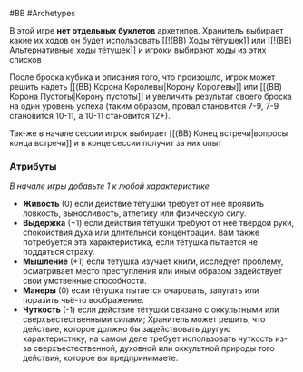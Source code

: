 
#BB  #Archetypes

В этой игре **нет отдельных буклетов** архетипов.
Хранитель выбирает какие их ходов он будет использовать [[!(BB) Ходы тётушек]] или [[!(BB) Альтернативные ходы  тётушек]] и игроки выбирают ходы из этих списков

После броска кубика и описания того, что произошло, игрок может решить надеть [[(BB) Корона Королевы|Корону Королевы]] или [[(BB) Корона Пустоты|Корону пустоты]] и увеличить результат своего броска на один уровень успеха (таким образом, провал становится 7-9, 7-9 становится 10-11, а 10-11 становится 12+). 

Так-же в начале сессии игрок выбирает [[(BB) Конец встречи|вопросы конца встречи]] и в конце сессии получит за них опыт

### Aтрибуты
*В начале игры добавьте 1 к любой характеристике*
- **Живость** (0) если действие тётушки требует от неё проявить ловкость, выносливость, атлетику или физическую силу.
- **Выдержка** (+1) если действия тётушки требуют от неё твёрдой руки, спокойствия духа или длительной концентрации. Вам также потребуется эта характеристика, если тётушка пытается не поддаться страху.
- **Мышление** (+1) если тётушка изучает книги, исследует проблему, осматривает место преступления или иным образом задействует свои умственные способности.
- **Манеры** (0) если тётушка пытается очаровать, запугать или поразить чьё-то воображение.
- **Чуткость** (-1) если действие тётушки связано с оккультными или сверхъестественными силами; Хранитель может решить, что действие, которое должно бы задействовать другую характеристику, на самом деле требует использовать чуткость из-за сверхъестественной, духовной или оккультной природы того действия, которое вы предпринимаете.